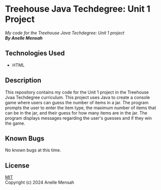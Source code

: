 # Treehouse Java Techdegree: Unit 1 Project
_My code for the Treehouse Java Techdegree: Unit 1 project_
\
_**By Anelle Mensah**_

## Technologies Used
* HTML

## Description
This repository contains my code for the Unit 1 project in the Treehouse Jvaa Techdegree curriculum. This project uses Java to create a console game where users can guess the number of items in a jar. The program prompts the user to enter the item type, the maximum number of items that can be in the jar, and their guess for how many items are in the jar. The program displays messages regarding the user's guesses and if they win the game.

## Known Bugs
No known bugs at this time.

## License
[MIT](https://choosealicense.com/licenses/mit/#)
\
Copyright (c) 2024 Anelle Mensah